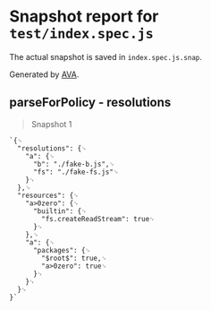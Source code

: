 # Snapshot report for `test/index.spec.js`

The actual snapshot is saved in `index.spec.js.snap`.

Generated by [AVA](https://avajs.dev).

## parseForPolicy - resolutions

> Snapshot 1

    `{␊
      "resolutions": {␊
        "a": {␊
          "b": "./fake-b.js",␊
          "fs": "./fake-fs.js"␊
        }␊
      },␊
      "resources": {␊
        "a>0zero": {␊
          "builtin": {␊
            "fs.createReadStream": true␊
          }␊
        },␊
        "a": {␊
          "packages": {␊
            "$root$": true,␊
            "a>0zero": true␊
          }␊
        }␊
      }␊
    }`
